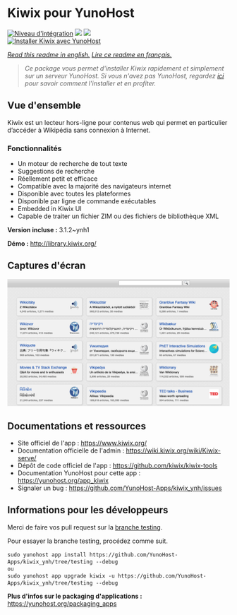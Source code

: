 # Kiwix pour YunoHost

[![Niveau d'intégration](https://dash.yunohost.org/integration/kiwix.svg)](https://dash.yunohost.org/appci/app/kiwix) ![](https://ci-apps.yunohost.org/ci/badges/kiwix.status.svg) ![](https://ci-apps.yunohost.org/ci/badges/kiwix.maintain.svg)  
[![Installer Kiwix avec YunoHost](https://install-app.yunohost.org/install-with-yunohost.svg)](https://install-app.yunohost.org/?app=kiwix)

*[Read this readme in english.](./README.md)*
*[Lire ce readme en français.](./README_fr.md)*

> *Ce package vous permet d'installer Kiwix rapidement et simplement sur un serveur YunoHost.
Si vous n'avez pas YunoHost, regardez [ici](https://yunohost.org/#/install) pour savoir comment l'installer et en profiter.*

## Vue d'ensemble

Kiwix est un lecteur hors-ligne pour contenus web qui permet en particulier d’accéder à Wikipédia sans connexion à Internet.

### Fonctionnalités
- Un moteur de recherche de tout texte
- Suggestions de recherche
- Réellement petit et efficace
- Compatible avec la majorité des navigateurs internet
- Disponible avec toutes les plateformes
- Disponible par ligne de commande exécutables
- Embedded in Kiwix UI
- Capable de traiter un fichier ZIM ou des fichiers de bibliothèque XML

**Version incluse :** 3.1.2~ynh1

**Démo :** http://library.kiwix.org/

## Captures d'écran

![](./doc/screenshots/screenshot.png)

## Documentations et ressources

* Site officiel de l'app : https://www.kiwix.org/
* Documentation officielle de l'admin : https://wiki.kiwix.org/wiki/Kiwix-serve/
* Dépôt de code officiel de l'app : https://github.com/kiwix/kiwix-tools
* Documentation YunoHost pour cette app : https://yunohost.org/app_kiwix
* Signaler un bug : https://github.com/YunoHost-Apps/kiwix_ynh/issues

## Informations pour les développeurs

Merci de faire vos pull request sur la [branche testing](https://github.com/YunoHost-Apps/kiwix_ynh/tree/testing).

Pour essayer la branche testing, procédez comme suit.
```
sudo yunohost app install https://github.com/YunoHost-Apps/kiwix_ynh/tree/testing --debug
ou
sudo yunohost app upgrade kiwix -u https://github.com/YunoHost-Apps/kiwix_ynh/tree/testing --debug
```

**Plus d'infos sur le packaging d'applications :** https://yunohost.org/packaging_apps